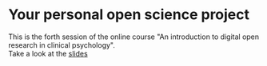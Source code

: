 # Your personal open science project
This is the forth session of the online course "An introduction to digital open research in clinical psychology".  
Take a look at the [slides](https://mrweiler.github.io/dosp-2019-04/index.html)
